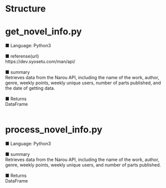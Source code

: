 # Structure
<h1>get_novel_info.py</h1>
■ Language: Python3<br><br>
■ referense(url)<br>
https://dev.syosetu.com/man/api/<br><br>
■ summary<br>
Retrieves data from the Narou API, including the name of the work, author, genre, weekly points, weekly unique users, number of parts published, and the date of getting data.<br><br>
■ Returns<br>
DataFrame<br><br>

<h1>process_novel_info.py</h1>
■ Language: Python3<br><br>
■ summary<br>
Retrieves data from the Narou API, including the name of the work, author, genre, weekly points, weekly unique users, and number of parts published.<br><br>
■ Returns<br>
DataFrame


